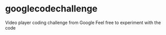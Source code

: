 # googlecodechallenge
Video player coding challenge from Google
Feel free to experiment with the code
